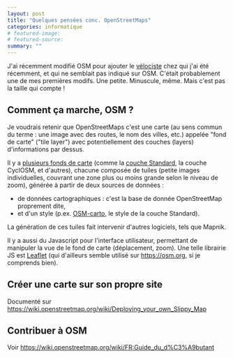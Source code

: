 ```yaml
---
layout: post
title: "Quelques pensées conc. OpenStreetMaps"
categories: informatique
# featured-image: 
# featured-source: 
summary: ""
---
```


J'ai récemment modifié OSM pour ajouter le [vélociste](https://www.facebook.com/profile.php?id=100063521711970)
chez qui j'ai été récemment, et qui ne semblait pas indiqué sur OSM. C'était probablement une de mes premières modifs. 
Une petite.
Minuscule, même.
Mais c'est pas la taille qui compte !

## Comment ça marche, OSM ?

Je voudrais retenir que OpenStreetMaps c'est une carte (au sens commun du terme : une image avec des routes, le nom des villes, etc.) appelée "fond de carte" ("tile layer") avec potentiellement des couches (layers) d'informations par dessus.

Il y a [plusieurs fonds de carte](https://wiki.openstreetmap.org/wiki/Featured_tile_layers) (comme la [couche Standard](https://wiki.openstreetmap.org/wiki/Standard_tile_layer), la couche CyclOSM, et d'autres), chacune composée de tuiles (petite images individuelles, couvrant une zone plus ou moins grande selon le niveau de zoom), générée à partir de deux sources de données :
- de données cartographiques : c'est la base de donnée OpenStreetMap proprement dite, 
- et d'un style (p.ex. [OSM-carto](https://github.com/gravitystorm/openstreetmap-carto), le style de la couche Standard).

La génération de ces tuiles fait intervenir d'autres logiciels, tels que Mapnik.

Il y a aussi du Javascript pour l'interface utilisateur, permettant de manipuler la vue de le fond de carte (déplacement, zoom). Une telle librairie JS est [Leaflet](https://leafletjs.com/reference.html) (qui d'ailleurs semble utilisé sur <https://osm.org>, si je comprends bien).

## Créer une carte sur son propre site

Documenté sur <https://wiki.openstreetmap.org/wiki/Deploying_your_own_Slippy_Map>

## Contribuer à OSM

Voir <https://wiki.openstreetmap.org/wiki/FR:Guide_du_d%C3%A9butant>

